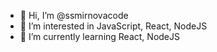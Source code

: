 - 👋 Hi, I’m @ssmirnovacode
- 👀 I’m interested in JavaScript, React, NodeJS
- 🌱 I’m currently learning React, NodeJS
<!---
- 💞️ I’m looking to collaborate on UI design
- 📫 How to reach me ...
--->

<!---
ssmirnovacode/ssmirnovacode is a ✨ special ✨ repository because its `README.md` (this file) appears on your GitHub profile.
You can click the Preview link to take a look at your changes.
--->
